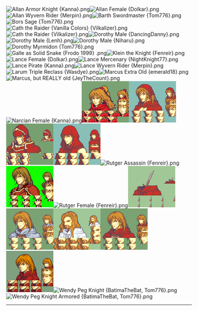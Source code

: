 ![Allan Armor Knight {Kanna}.png](https://raw.githubusercontent.com/Klokinator/FE-Repo/main/Portrait%20Repository/FE06%20Mugs%20(Binding%20Blade)/Alternate%20Classes%20and%20Genders/Allan%20Armor%20Knight%20%7BKanna%7D.png "Allan Armor Knight {Kanna}.png")![Allan Female {Dolkar}.png](https://raw.githubusercontent.com/Klokinator/FE-Repo/main/Portrait%20Repository/FE06%20Mugs%20(Binding%20Blade)/Alternate%20Classes%20and%20Genders/Allan%20Female%20%7BDolkar%7D.png "Allan Female {Dolkar}.png")![Allan Wyvern Rider {Merpin}.png](https://raw.githubusercontent.com/Klokinator/FE-Repo/main/Portrait%20Repository/FE06%20Mugs%20(Binding%20Blade)/Alternate%20Classes%20and%20Genders/Allan%20Wyvern%20Rider%20%7BMerpin%7D.png "Allan Wyvern Rider {Merpin}.png")![Barth Swordmaster {Tom776}.png](https://raw.githubusercontent.com/Klokinator/FE-Repo/main/Portrait%20Repository/FE06%20Mugs%20(Binding%20Blade)/Alternate%20Classes%20and%20Genders/Barth%20Swordmaster%20(Tom776).png "Barth Swordmaster {Tom776}.png")![Bors Sage {Tom776}.png](https://raw.githubusercontent.com/Klokinator/FE-Repo/main/Portrait%20Repository/FE06%20Mugs%20(Binding%20Blade)/Alternate%20Classes%20and%20Genders/Bors%20Sage%20(Tom776).png "Bors Sage {Tom776}.png")![Cath the Raider {Vanilla Colors} {Vilkalizer}.png](https://raw.githubusercontent.com/Klokinator/FE-Repo/main/Portrait%20Repository/FE06%20Mugs%20(Binding%20Blade)/Alternate%20Classes%20and%20Genders/Cath%20the%20Raider%20(Vanilla%20Colors)%20%7BVilkalizer%7D.png "Cath the Raider {Vanilla Colors} {Vilkalizer}.png")![Cath the Raider {Vilkalizer}.png](https://raw.githubusercontent.com/Klokinator/FE-Repo/main/Portrait%20Repository/FE06%20Mugs%20(Binding%20Blade)/Alternate%20Classes%20and%20Genders/Cath%20the%20Raider%20%7BVilkalizer%7D.png "Cath the Raider {Vilkalizer}.png")![Dorothy Male {DancingDanny}.png](https://raw.githubusercontent.com/Klokinator/FE-Repo/main/Portrait%20Repository/FE06%20Mugs%20(Binding%20Blade)/Alternate%20Classes%20and%20Genders/Dorothy%20Male%20(DancingDanny).png "Dorothy Male {DancingDanny}.png")![Dorothy Male {Lenh}.png](https://raw.githubusercontent.com/Klokinator/FE-Repo/main/Portrait%20Repository/FE06%20Mugs%20(Binding%20Blade)/Alternate%20Classes%20and%20Genders/Dorothy%20Male%20(Lenh).png "Dorothy Male {Lenh}.png")![Dorothy Male {Niharu}.png](https://raw.githubusercontent.com/Klokinator/FE-Repo/main/Portrait%20Repository/FE06%20Mugs%20(Binding%20Blade)/Alternate%20Classes%20and%20Genders/Dorothy%20Male%20(Niharu).png "Dorothy Male {Niharu}.png")![Dorothy Myrmidon {Tom776}.png](https://raw.githubusercontent.com/Klokinator/FE-Repo/main/Portrait%20Repository/FE06%20Mugs%20(Binding%20Blade)/Alternate%20Classes%20and%20Genders/Dorothy%20Myrmidon%20(Tom776).png "Dorothy Myrmidon {Tom776}.png")![Galle as Solid Snake {Frodo 1999} .png](https://raw.githubusercontent.com/Klokinator/FE-Repo/main/Portrait%20Repository/FE06%20Mugs%20(Binding%20Blade)/Alternate%20Classes%20and%20Genders/Galle%20as%20Solid%20Snake%20%7BFrodo%201999%7D%20.png "Galle as Solid Snake {Frodo 1999} .png")![Klein the Knight {Fenreir}.png](https://raw.githubusercontent.com/Klokinator/FE-Repo/main/Portrait%20Repository/FE06%20Mugs%20(Binding%20Blade)/Alternate%20Classes%20and%20Genders/Klein%20the%20Knight%20%7BFenreir%7D.png "Klein the Knight {Fenreir}.png")![Lance Female {Dolkar}.png](https://raw.githubusercontent.com/Klokinator/FE-Repo/main/Portrait%20Repository/FE06%20Mugs%20(Binding%20Blade)/Alternate%20Classes%20and%20Genders/Lance%20Female%20%7BDolkar%7D.png "Lance Female {Dolkar}.png")![Lance Mercenary {NightKnight77}.png](https://raw.githubusercontent.com/Klokinator/FE-Repo/main/Portrait%20Repository/FE06%20Mugs%20(Binding%20Blade)/Alternate%20Classes%20and%20Genders/Lance%20Mercenary%20%7BNightKnight77%7D.png "Lance Mercenary {NightKnight77}.png")![Lance Pirate {Kanna}.png](https://raw.githubusercontent.com/Klokinator/FE-Repo/main/Portrait%20Repository/FE06%20Mugs%20(Binding%20Blade)/Alternate%20Classes%20and%20Genders/Lance%20Pirate%20%7BKanna%7D.png "Lance Pirate {Kanna}.png")![Lance Wyvern Rider {Merpin}.png](https://raw.githubusercontent.com/Klokinator/FE-Repo/main/Portrait%20Repository/FE06%20Mugs%20(Binding%20Blade)/Alternate%20Classes%20and%20Genders/Lance%20Wyvern%20Rider%20%7BMerpin%7D.png "Lance Wyvern Rider {Merpin}.png")![Larum Triple Reclass {Wasdye}.png](https://raw.githubusercontent.com/Klokinator/FE-Repo/main/Portrait%20Repository/FE06%20Mugs%20(Binding%20Blade)/Alternate%20Classes%20and%20Genders/Larum%20Triple%20Reclass%20%7BWasdye%7D.png "Larum Triple Reclass {Wasdye}.png")![Marcus Extra Old {emerald18}.png](https://raw.githubusercontent.com/Klokinator/FE-Repo/main/Portrait%20Repository/FE06%20Mugs%20(Binding%20Blade)/Alternate%20Classes%20and%20Genders/Marcus%20Extra%20Old%20(emerald18).png "Marcus Extra Old {emerald18}.png")![Marcus, but REALLY old {JeyTheCount}.png](https://raw.githubusercontent.com/Klokinator/FE-Repo/main/Portrait%20Repository/FE06%20Mugs%20(Binding%20Blade)/Alternate%20Classes%20and%20Genders/Marcus,%20but%20REALLY%20old%20(JeyTheCount).png "Marcus, but REALLY old {JeyTheCount}.png")![Narcian Female {Kanna}.png](https://raw.githubusercontent.com/Klokinator/FE-Repo/main/Portrait%20Repository/FE06%20Mugs%20(Binding%20Blade)/Alternate%20Classes%20and%20Genders/Narcian%20Female%20%7BKanna%7D.png "Narcian Female {Kanna}.png")![Rutger {Female} {CanDy}.png](https://raw.githubusercontent.com/Klokinator/FE-Repo/main/Portrait%20Repository/FE06%20Mugs%20(Binding%20Blade)/Alternate%20Classes%20and%20Genders/Rutger%20(Female)%20%7BCanDy%7D.png "Rutger {Female} {CanDy}.png")![Rutger {Female} {Fenreir}.png](https://raw.githubusercontent.com/Klokinator/FE-Repo/main/Portrait%20Repository/FE06%20Mugs%20(Binding%20Blade)/Alternate%20Classes%20and%20Genders/Rutger%20(Female)%20%7BFenreir%7D.png "Rutger {Female} {Fenreir}.png")![Rutger armour {Jey the Count}.png](https://raw.githubusercontent.com/Klokinator/FE-Repo/main/Portrait%20Repository/FE06%20Mugs%20(Binding%20Blade)/Alternate%20Classes%20and%20Genders/Rutger%20armour%20%7BJey%20the%20Count%7D.png "Rutger armour {Jey the Count}.png")![Rutger assasin {Fenreir}.png](https://raw.githubusercontent.com/Klokinator/FE-Repo/main/Portrait%20Repository/FE06%20Mugs%20(Binding%20Blade)/Alternate%20Classes%20and%20Genders/Rutger%20assasin%20%7BFenreir%7D.png "Rutger assasin {Fenreir}.png")![Rutger Assassin {Fenreir}.png](https://raw.githubusercontent.com/Klokinator/FE-Repo/main/Portrait%20Repository/FE06%20Mugs%20(Binding%20Blade)/Alternate%20Classes%20and%20Genders/Rutger%20Assassin%20%7BFenreir%7D.png "Rutger Assassin {Fenreir}.png")![Rutger Cavalier {Kanna}.png](https://raw.githubusercontent.com/Klokinator/FE-Repo/main/Portrait%20Repository/FE06%20Mugs%20(Binding%20Blade)/Alternate%20Classes%20and%20Genders/Rutger%20Cavalier%20%7BKanna%7D.png "Rutger Cavalier {Kanna}.png")![Rutger Female {Fenreir}.png](https://raw.githubusercontent.com/Klokinator/FE-Repo/main/Portrait%20Repository/FE06%20Mugs%20(Binding%20Blade)/Alternate%20Classes%20and%20Genders/Rutger%20Female%20%7BFenreir%7D.png "Rutger Female {Fenreir}.png")![Rutger Sword {Mayoness}.png](https://raw.githubusercontent.com/Klokinator/FE-Repo/main/Portrait%20Repository/FE06%20Mugs%20(Binding%20Blade)/Alternate%20Classes%20and%20Genders/Rutger%20Sword%20%7BMayoness%7D.png "Rutger Sword {Mayoness}.png")![Rutger the priest {White outfit} {Wasdye}.png](https://raw.githubusercontent.com/Klokinator/FE-Repo/main/Portrait%20Repository/FE06%20Mugs%20(Binding%20Blade)/Alternate%20Classes%20and%20Genders/Rutger%20the%20priest%20(White%20outfit)%20%7BWasdye%7D.png "Rutger the priest {White outfit} {Wasdye}.png")![Rutger the priest {Frog}.png](https://raw.githubusercontent.com/Klokinator/FE-Repo/main/Portrait%20Repository/FE06%20Mugs%20(Binding%20Blade)/Alternate%20Classes%20and%20Genders/Rutger%20the%20priest%20%7BFrog%7D.png "Rutger the priest {Frog}.png")![Rutger the priest {Wasdye}.png](https://raw.githubusercontent.com/Klokinator/FE-Repo/main/Portrait%20Repository/FE06%20Mugs%20(Binding%20Blade)/Alternate%20Classes%20and%20Genders/Rutger%20the%20priest%20%7BWasdye%7D.png "Rutger the priest {Wasdye}.png")![Rutgirl {rainlash}.png](https://raw.githubusercontent.com/Klokinator/FE-Repo/main/Portrait%20Repository/FE06%20Mugs%20(Binding%20Blade)/Alternate%20Classes%20and%20Genders/Rutgirl%20%7Brainlash%7D.png "Rutgirl {rainlash}.png")![Wendy Peg Knight {BatimaTheBat, Tom776}.png](https://raw.githubusercontent.com/Klokinator/FE-Repo/main/Portrait%20Repository/FE06%20Mugs%20(Binding%20Blade)/Alternate%20Classes%20and%20Genders/Wendy%20Peg%20Knight%20(BatimaTheBat,%20Tom776).png "Wendy Peg Knight {BatimaTheBat, Tom776}.png")![Wendy Peg Knight Armored {BatimaTheBat, Tom776}.png](https://raw.githubusercontent.com/Klokinator/FE-Repo/main/Portrait%20Repository/FE06%20Mugs%20(Binding%20Blade)/Alternate%20Classes%20and%20Genders/Wendy%20Peg%20Knight%20Armored%20(BatimaTheBat,%20Tom776).png "Wendy Peg Knight Armored {BatimaTheBat, Tom776}.png")



----

